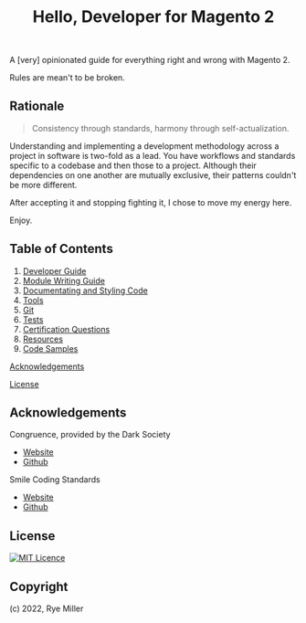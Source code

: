 
<h1 align="center">Hello, Developer for Magento 2</h1>
<br />

A [very] opinionated guide for everything right and wrong with Magento 2.

Rules are mean't to be broken.


Rationale
---------

> Consistency through standards, harmony through self-actualization.

Understanding and implementing a development methodology across a project in 
software is two-fold as a lead. You have workflows and standards specific to a 
codebase and then those to a project. Although their dependencies on one another 
are mutually exclusive, their patterns couldn't be more different.

After accepting it and stopping fighting it, I chose to move my energy here.

Enjoy.


Table of Contents
-----------------

 1. [Developer Guide](doc/DeveloperGuide.md)
 2. [Module Writing Guide](doc/ModuleGuide.md)
 3. [Documentating and Styling Code](doc/CodeGuide.md)
 4. [Tools](doc/ToolGuide.md)
 5. [Git](doc/04-GitGuide.md)
 6. [Tests](doc/Testing.md)
 7. [Certification Questions](doc/DeveloperQuestions.md)
 8. [Resources](doc/06-Resources.md)
 9. [Code Samples](doc/Snippets.md)

[Acknowledgements](#Acknowledgements)

[License](#License)


Acknowledgements
----------------

Congruence, provided by the Dark Society
 * [Website](https://github.com/thedarksociety/congruence-standard)
 * [Github](https://github.com/thedarksociety)
 
Smile Coding Standards
 * [Website](www.github.com)
 * [Github](github.com)


License
-------
[![MIT Licence](https://badges.frapsoft.com/os/mit/mit.svg?v=103)](https://opensource.org/licenses/mit-license.php)


Copyright
---------
(c) 2022, Rye Miller